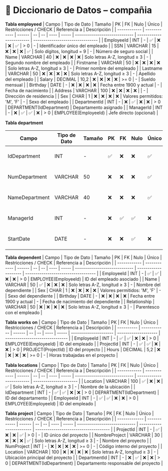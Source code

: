 # 📘 Diccionario de Datos – compañia
 **Tabla employeed**
| Campo        | Tipo de Dato | Tamaño | PK | FK | Nulo | Único | Restricciones / CHECK         | Referencia a             | Descripción                      |
| ------------ | ------------ | ------ | -- | -- | ---- | ----- | ----------------------------- | ------------------------ | -------------------------------- |
| EmployeeId   | INT          | -      | ✅  | ❌  | ❌    | ✅     | > 0                           | -                        | Identificador único del empleado |
| SSN          | VARCHAR      | 15     | ❌  | ❌  | ❌    | ✅     | Solo dígitos, longitud = 9    | -                        | Número de seguro social          |
| Name         | VARCHAR      | 40     | ❌  | ❌  | ❌    | ❌     | Solo letras A-Z, longitud ≥ 3 | -                        | Segundo nombre del empleado      |
| Firstname    | VARCHAR      | 50     | ❌  | ❌  | ❌    | ❌     | Solo letras A-Z, longitud ≥ 3 | -                        | Primer nombre del empleado       |
| Lastname     | VARCHAR      | 50     | ❌  | ❌  | ❌    | ❌     | Solo letras A-Z, longitud ≥ 3 | -                        | Apellido del empleado            |
| Salary       | DECIMAL      | 10,2   | ❌  | ❌  | ❌    | ❌     | >= 0                          | -                        | Sueldo mensual                   |
| Birthday     | DATE         | -      | ❌  | ❌  | ❌    | ❌     | Fecha entre 1900 y actual     | -                        | Fecha de nacimiento              |
| Address      | VARCHAR      | 100    | ❌  | ❌  | ❌    | ❌     |                               | -                        | Dirección de residencia          |
| Sex          | CHAR         | 1      | ❌  | ❌  | ❌    | ❌     | Valores permitidos: 'M', 'F'  | -                        | Sexo del empleado                |
| DepartmentId | INT          | -      | ❌  | ✅  | ❌    | ❌     | > 0                           | DEPARTMENT(IdDepartment) | Departamento asignado            |
| ManagerId    | INT          | -      | ❌  | ✅  | ✅    | ❌     | > 0                           | EMPLOYEE(EmployeeId)     | Jefe directo (opcional)          |

 **Tabla department**

| Campo          | Tipo de Dato | Tamaño | PK | FK | Nulo | Único | Restricciones / CHECK             | Referencia a         | Descripción                          |
| -------------- | ------------ | ------ | -- | -- | ---- | ----- | --------------------------------- | -------------------- | ------------------------------------ |
| IdDepartment   | INT          | -      | ✅  | ❌  | ❌    | ✅     | > 0                               | -                    | Identificador único del departamento |
| NumDepartment  | VARCHAR      | 50     | ❌  | ❌  | ❌    | ✅     | Solo letras A-Z, longitud ≥ 3     | -                    | Código interno del departamento      |
| NameDepartment | VARCHAR      | 40     | ❌  | ❌  | ❌    | ✅     | Solo letras A-Z, longitud ≥ 3     | -                    | Nombre del departamento              |
| ManagerId      | INT          | -      | ❌  | ✅  | ✅    | ❌     | > 0                               | EMPLOYEE(EmployeeId) | Jefe del departamento (opcional)     |
| StartDate      | DATE         | -      | ❌  | ❌  | ✅    | ❌     | >= '1900-01-01' y <= fecha actual | -                    | Fecha de inicio del departamento     |

 **Tabla dependent**
| Campo        | Tipo de Dato | Tamaño | PK | FK | Nulo | Único | Restricciones / CHECK         | Referencia a         | Descripción                         |
| ------------ | ------------ | ------ | -- | -- | ---- | ----- | ----------------------------- | -------------------- | ----------------------------------- |
| EmployeeId   | INT          | -      | ✅  | ✅  | ❌    | ❌     | > 0                           | EMPLOYEE(EmployeeId) | ID del empleado asociado            |
| Name         | VARCHAR      | 50     | ✅  | ❌  | ❌    | ❌     | Solo letras A-Z, longitud ≥ 3 | -                    | Nombre del dependiente              |
| Sex          | CHAR         | 1      | ❌  | ❌  | ❌    | ❌     | Valores permitidos: 'M', 'F'  | -                    | Sexo del dependiente                |
| Birthday     | DATE         | -      | ❌  | ❌  | ❌    | ❌     | Fecha entre 1900 y actual     | -                    | Fecha de nacimiento del dependiente |
| Relationship | VARCHAR      | 50     | ❌  | ❌  | ❌    | ❌     | Solo letras A-Z, longitud ≥ 3 | -                    | Parentesco con el empleado          |

 **Tabla works on**
| Campo      | Tipo de Dato | Tamaño | PK | FK | Nulo | Único | Restricciones / CHECK | Referencia a         | Descripción                     |
| ---------- | ------------ | ------ | -- | -- | ---- | ----- | --------------------- | -------------------- | ------------------------------- |
| EmployeeId | INT          | -      | ✅  | ✅  | ❌    | ❌     | > 0                   | EMPLOYEE(EmployeeId) | ID del empleado                 |
| ProjectId  | INT          | -      | ✅  | ✅  | ❌    | ❌     | > 0                   | PROJECT(ProjectId)   | ID del proyecto                 |
| Hours      | DECIMAL      | 5,2    | ❌  | ❌  | ❌    | ❌     | >= 0                  | -                    | Horas trabajadas en el proyecto |

 **Tabla locations**
| Campo        | Tipo de Dato | Tamaño | PK | FK | Nulo | Único | Restricciones / CHECK         | Referencia a             | Descripción            |
| ------------ | ------------ | ------ | -- | -- | ---- | ----- | ----------------------------- | ------------------------ | ---------------------- |
| Location     | VARCHAR      | 100    | ✅  | ❌  | ❌    | ✅     | Solo letras A-Z, longitud ≥ 3 | -                        | Nombre de la ubicación |
| IdDepartment | INT          | -      | ✅  | ✅  | ❌    | ❌     | > 0                           | DEPARTMENT(IdDepartment) | ID del departamento    |
| EmployeeId   | INT          | -      | ✅  | ✅  | ❌    | ❌     | > 0                           | EMPLOYEE(EmployeeId)     | ID del empleado        |

 **Tabla project**
| Campo         | Tipo de Dato | Tamaño | PK | FK | Nulo | Único | Restricciones / CHECK         | Referencia a             | Descripción                           |
| ------------- | ------------ | ------ | -- | -- | ---- | ----- | ----------------------------- | ------------------------ | ------------------------------------- |
| ProjectId     | INT          | -      | ✅  | ❌  | ❌    | ✅     | > 0                           | -                        | ID único del proyecto                 |
| NombreProject | VARCHAR      | 30     | ❌  | ❌  | ❌    | ✅     | Solo letras A-Z, longitud ≥ 3 | -                        | Nombre del proyecto                   |
| NumProject    | INT          | -      | ❌  | ❌  | ❌    | ❌     | >= 0                          | -                        | Código interno del proyecto           |
| Location      | VARCHAR      | 100    | ❌  | ❌  | ❌    | ❌     | Solo letras A-Z, longitud ≥ 3 | -                        | Ubicación principal del proyecto      |
| DepartmentId  | INT          | -      | ❌  | ✅  | ❌    | ❌     | > 0                           | DEPARTMENT(IdDepartment) | Departamento responsable del proyecto |
